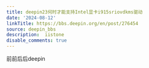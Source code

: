 ```yaml
---
title: deepin23何时才能支持Intel显卡i915sriovdkms驱动
date: '2024-08-12'
linkTitle: https://bbs.deepin.org/en/post/276454
source: deepin_bbs
description:  iistone 
disable_comments: true
---
```

前前后后deepin
